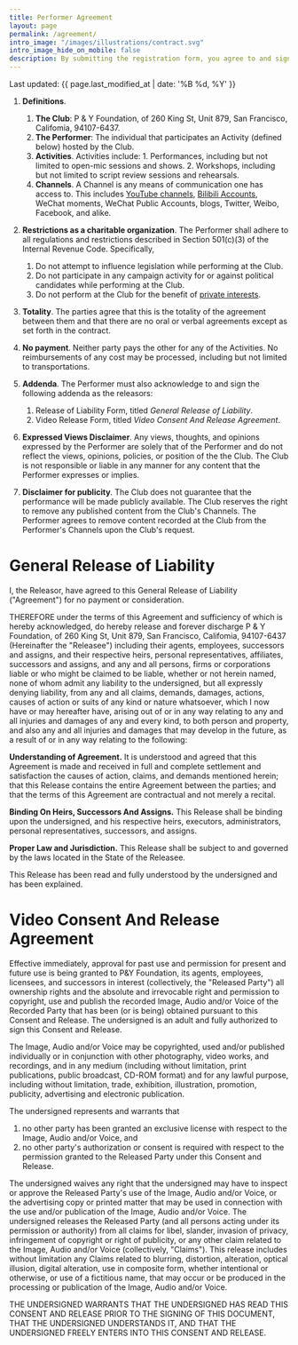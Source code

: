 ```yaml
---
title: Performer Agreement
layout: page
permalink: /agreement/
intro_image: "/images/illustrations/contract.svg"
intro_image_hide_on_mobile: false
description: By submitting the registration form, you agree to and sign the following Agreement and its addenda.
---
```

Last updated: {{ page.last_modified_at | date: '%B %d, %Y' }}

1. **Definitions**.
   1. **The Club**: P & Y Foundation, of 260 King St, Unit 879, San Francisco, Califomia, 94107-6437.
   2. **The Performer**: The individual that participates an Activity (defined below) hosted by the Club.
   3. **Activities**. Activities include:
             1. Performances, including but not limited to open-mic sessions and shows.
             2. Workshops, including but not limited to script review sessions and rehearsals.
   4. **Channels**. A Channel is any means of communication one has access to. This includes [YouTube channels](https://www.youtube.com/channel/UCqG1oe7CjCghQdZDldNKT0A), [Bilibili Accounts](https://space.bilibili.com/482647119), WeChat moments, WeChat Public Accounts, blogs, Twitter, Weibo, Facebook, and alike.

2. **Restrictions as a charitable organization**. The Performer shall adhere to all regulations and restrictions described in Section 501(c)(3) of the Internal Revenue Code. Specifically,
   1. Do not attempt to influence legislation while performing at the Club.
   2. Do not participate in any campaign activity for or against political candidates while performing at the Club.
   3. Do not perform at the Club for the benefit of [private interests](https://www.irs.gov/charities-non-profits/charitable-organizations/inurement-private-benefit-charitable-organizations).
3. **Totality**. The parties agree that this is the totality of the agreement between them and that there are no oral or verbal agreements except as set forth in the contract.
4. **No payment**. Neither party pays the other for any of the Activities. No reimbursements of any cost may be processed, including but not limited to transportations.
5. **Addenda**. The Performer must also acknowledge to and sign the following addenda as the releasors:
      1. Release of Liability Form, titled *General Release of Liability*.
      2. Video Release Form, titled *Video Consent And Release Agreement*.
6. **Expressed Views Disclaimer**. Any views, thoughts, and opinions expressed by the Performer are solely that of the Performer and do not reflect the views, opinions, policies, or position of the the Club. The Club is not responsible or liable in any manner for any content that the Performer expresses or implies.
7. **Disclaimer for publicity**. The Club does not guarantee that the performance will be made publicly available. The Club reserves the right to remove any published content from the Club's Channels. The Performer agrees to remove content recorded at the Club from the Performer's Channels upon the Club's request.

# General Release of Liability
I, the Releasor, have agreed to this General Release of Liability ("Agreement") for no payment or consideration.

THEREFORE under the terms of this Agreement and sufficiency of which is hereby acknowledged, do hereby release and forever discharge P & Y Foundation, of 260 King St, Unit 879, San Francisco, Califomia, 94107-6437 (Hereinafter the "Releasee") including their agents, employees, successors and assigns, and their respective heirs, personal representatives, affiliates, successors and assigns, and any and all persons, firms or corporations liable or who might be claimed to be liable, whether or not herein named, none of whom admit any liability to the undersigned, but all expressly denying liability, from any and all claims, demands, damages, actions, causes of action or suits of any kind or nature whatsoever, which I now have or may hereafter have, arising out of or in any way relating to any and all injuries and damages of any and every kind, to both person and property, and also any and all injuries and damages that may develop in the future, as a result of or in any way relating to the following:

**Understanding of Agreement.** It is understood and agreed that this Agreement is made and received in full and complete settlement and satisfaction the causes of action, claims, and demands mentioned herein; that this Release contains the entire Agreement between the parties; and that the terms of this Agreement are contractual and not merely a recital.

**Binding On Heirs, Successors And Assigns.** This Release shall be binding upon the undersigned, and his respective heirs, executors, administrators, personal representatives, successors, and assigns.

**Proper Law and Jurisdiction.** This Release shall be subject to and governed by the laws located in the State of the Releasee.

This Release has been read and fully understood by the undersigned and has been explained.

# Video Consent And Release Agreement
Effective immediately, approval for past use and permission for present and future use is being granted to P&Y Foundation, its agents, employees, licensees, and successors in interest (collectively, the "Released Party") all ownership rights and the absolute and irrevocable right and permission to copyright, use and publish the recorded Image, Audio and/or Voice of the Recorded Party that has been (or is being) obtained pursuant to this Consent and Release. The undersigned is an adult and fully authorized to sign this Consent and Release.

The Image, Audio and/or Voice may be copyrighted, used and/or published individually or in conjunction with other photography, video works, and recordings, and in any medium (including without limitation, print publications, public broadcast, CD-ROM format) and for any lawful purpose, including without limitation, trade, exhibition, illustration, promotion, publicity, advertising and electronic publication.

The undersigned represents and warrants that

1. no other party has been granted an exclusive license with respect to the Image, Audio and/or Voice, and
2. no other party's authorization or consent is required with respect to the permission granted to the Released Party under this Consent and Release.

The undersigned waives any right that the undersigned may have to inspect or approve the Released Party's use of the Image, Audio and/or Voice, or the advertising copy or printed matter that may be used in connection with the use and/or publication of the Image, Audio and/or Voice. The undersigned releases the Released Party (and all persons acting under its permission or authority) from all claims for libel, slander, invasion of privacy, infringement of copyright or right of publicity, or any other claim related to the Image, Audio and/or Voice (collectively, "Claims"). This release includes without limitation any Claims related to blurring, distortion, alteration, optical illusion, digital alteration, use in composite form, whether intentional or otherwise, or use of a fictitious name, that may occur or be produced in the processing or publication of the Image, Audio and/or Voice.

THE UNDERSIGNED WARRANTS THAT THE UNDERSIGNED HAS READ THIS CONSENT AND RELEASE PRIOR TO THE SIGNING OF THIS DOCUMENT, THAT THE UNDERSIGNED UNDERSTANDS IT, AND THAT THE UNDERSIGNED FREELY ENTERS INTO THIS CONSENT AND RELEASE.
